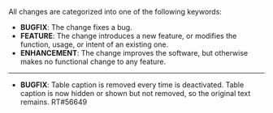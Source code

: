 All changes are categorized into one of the following keywords:

- **BUGFIX**: The change fixes a bug.
- **FEATURE**: The change introduces a new feature, or modifies the function,
               usage, or intent of an existing one.
- **ENHANCEMENT**: The change improves the software, but otherwise makes no
                   functional change to any feature.

----

- **BUGFIX**: Table caption is removed every time is deactivated.
              Table caption is now hidden or shown but not removed,
              so the original text remains. RT#56649